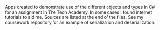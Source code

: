 Apps created to demonstrate use of the different objects and types in C# for an assignment in The Tech Academy. 
In some cases I found internet tutorials to aid me. Sources are listed at the end of the files. See my coursework repository for an example of serialization and deserialization.
